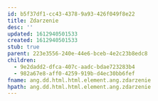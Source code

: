 ```yaml
---
id: b5f37df1-cc43-4378-9a93-426f049f8e22
title: Zdarzenie
desc: ''
updated: 1612940501533
created: 1612940501533
stub: true
parent: 223e3556-240e-44e6-bceb-4e2c23b8edc8
children:
  - 9e2dadd2-dfca-407c-aadc-bdae723283b4
  - 982a67e8-aff0-4259-919b-d4ec30bb6fef
fname: ang.dd.html.html.element.ang.zdarzenie
hpath: ang.dd.html.html.element.ang.zdarzenie
---
```



